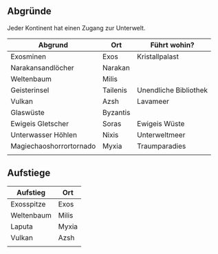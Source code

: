 ## Abgründe
Jeder Kontinent hat einen Zugang zur Unterwelt.

| Abgrund                 | Ort      | Führt  wohin?         |
| ----------------------- | -------- | --------------------- |
| Exosminen               | Exos     | Kristallpalast        |
| Narakansandlöcher       | Narakan  |                       |
| Weltenbaum              | Milis    |                       |
| Geisterinsel            | Tailenis | Unendliche Bibliothek |
| Vulkan                  | Azsh     |  Lavameer                     |
| Glaswüste               | Byzantis |                       |
| Ewigeis Gletscher       | Soras    | Ewigeis Wüste         |
| Unterwasser Höhlen      | Nixis    | Unterweltmeer         |
| Magiechaoshorrortornado | Myxia    | Traumparadies         |
|                         |          |                       |

## Aufstiege

| Aufstieg   | Ort   |
| ---------- | ----- |
| Exosspitze | Exos  |
| Weltenbaum | Milis |
| Laputa     | Myxia |
| Vulkan     | Azsh  |
|            |       |
